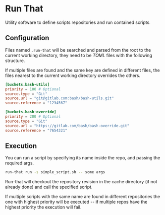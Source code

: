 # Run That

Utility software to define scripts repositories and run contained scripts.

## Configuration

Files named `.run-that` will be searched and parsed from the root to the current working directory, they need to be *TOML* files with the following structure.

If multiple files are found and the same key are defined in different files, the files nearest to the current working directory overrides the others.

```toml
[buckets.bash-utils]
priority = 100 # Optional
source.type = "Git"
source.url = "git@gitlab.com:bash/bash-utils.git"
source.reference = "1234567"

[buckets.bash-override]
priority = 200 # Optional
source.type = "Git"
source.url = "https://gitlab.com/bash/bash-override.git"
source.reference = "7654321"
```

## Execution

You can run a script by specifying its name inside the repo, and passing the required args.

```sh
run-that run -s simple_script.sh -- some args
```

Run-that will checkout the repository revision in the cache directory (if not already done) and call the specified script.

If multiple scripts with the same name are found in different repositories the one with highest priority will be executed -- if multiple repos have the highest priority the execution will fail.